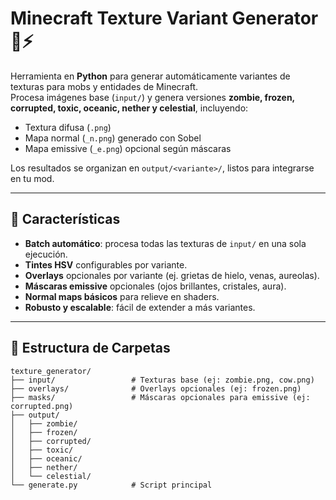 # Minecraft Texture Variant Generator 🎨⚡

Herramienta en **Python** para generar automáticamente variantes de texturas para mobs y entidades de Minecraft.  
Procesa imágenes base (`input/`) y genera versiones **zombie, frozen, corrupted, toxic, oceanic, nether y celestial**, incluyendo:

- Textura difusa (`.png`)
- Mapa normal (`_n.png`) generado con Sobel
- Mapa emissive (`_e.png`) opcional según máscaras

Los resultados se organizan en `output/<variante>/`, listos para integrarse en tu mod.

---

## 🚀 Características
- **Batch automático**: procesa todas las texturas de `input/` en una sola ejecución.
- **Tintes HSV** configurables por variante.
- **Overlays** opcionales por variante (ej. grietas de hielo, venas, aureolas).
- **Máscaras emissive** opcionales (ojos brillantes, cristales, aura).
- **Normal maps básicos** para relieve en shaders.
- **Robusto y escalable**: fácil de extender a más variantes.

---

## 📂 Estructura de Carpetas
```plaintext
texture_generator/
├── input/                 # Texturas base (ej: zombie.png, cow.png)
├── overlays/              # Overlays opcionales (ej: frozen.png)
├── masks/                 # Máscaras opcionales para emissive (ej: corrupted.png)
├── output/
│   ├── zombie/
│   ├── frozen/
│   ├── corrupted/
│   ├── toxic/
│   ├── oceanic/
│   ├── nether/
│   └── celestial/
└── generate.py            # Script principal

